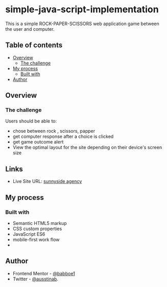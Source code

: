 # simple-java-script-implementation
This is a simple ROCK-PAPER-SCISSORS web application game between the user and computer.
## Table of contents

- [Overview](#overview)
  - [The challenge](#the-challenge)
- [My process](#my-process)
  - [Built with](#built-with)
- [Author](#author)


## Overview

### The challenge

Users should be able to:

- chose between rock , scissors, papper
- get computer response after a choice is clicked
- get game outcome alert
- View the optimal layout for the site depending on their device's screen size

## Links

-  Live Site URL: [sunnyside agency ](https://distracted-varahamihira-bd10c0.netlify.app/)
## My process

### Built with

- Semantic HTML5 markup
- CSS custom properties
- JavaScript ES6
- mobile-first work flow 
- 
## Author

- Frontend Mentor - [@babboe1](https://www.frontendmentor.io/profile/babboe1)
- Twitter - [@ausstinab](https://www.twitter.com/ausstinab).
